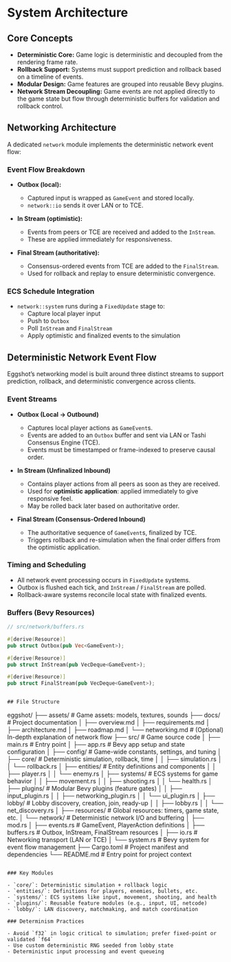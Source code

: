 # System Architecture

## Core Concepts

- **Deterministic Core:** Game logic is deterministic and decoupled from the rendering frame rate.
- **Rollback Support:** Systems must support prediction and rollback based on a timeline of events.
- **Modular Design:** Game features are grouped into reusable Bevy plugins.
- **Network Stream Decoupling:** Game events are not applied directly to the game state but flow through deterministic buffers for validation and rollback control.

## Networking Architecture

A dedicated `network` module implements the deterministic network event flow:




### Event Flow Breakdown

- **Outbox (local):**  
  - Captured input is wrapped as `GameEvent` and stored locally.
  - `network::io` sends it over LAN or to TCE.

- **In Stream (optimistic):**  
  - Events from peers or TCE are received and added to the `InStream`.
  - These are applied immediately for responsiveness.

- **Final Stream (authoritative):**  
  - Consensus-ordered events from TCE are added to the `FinalStream`.
  - Used for rollback and replay to ensure deterministic convergence.

### ECS Schedule Integration

- `network::system` runs during a `FixedUpdate` stage to:
  - Capture local player input
  - Push to `Outbox`
  - Poll `InStream` and `FinalStream`
  - Apply optimistic and finalized events to the simulation

## Deterministic Network Event Flow

Eggshot’s networking model is built around three distinct streams to support prediction, rollback, and deterministic convergence across clients.

### Event Streams

- **Outbox (Local → Outbound)**
  - Captures local player actions as `GameEvent`s.
  - Events are added to an `Outbox` buffer and sent via LAN or Tashi Consensus Engine (TCE).
  - Events must be timestamped or frame-indexed to preserve causal order.

- **In Stream (Unfinalized Inbound)**
  - Contains player actions from all peers as soon as they are received.
  - Used for **optimistic application**: applied immediately to give responsive feel.
  - May be rolled back later based on authoritative order.

- **Final Stream (Consensus-Ordered Inbound)**
  - The authoritative sequence of `GameEvent`s, finalized by TCE.
  - Triggers rollback and re-simulation when the final order differs from the optimistic application.

### Timing and Scheduling

- All network event processing occurs in `FixedUpdate` systems.
- Outbox is flushed each tick, and `InStream` / `FinalStream` are polled.
- Rollback-aware systems reconcile local state with finalized events.

### Buffers (Bevy Resources)

```rust
// src/network/buffers.rs

#[derive(Resource)]
pub struct Outbox(pub Vec<GameEvent>);

#[derive(Resource)]
pub struct InStream(pub VecDeque<GameEvent>);

#[derive(Resource)]
pub struct FinalStream(pub VecDeque<GameEvent>);


## File Structure

```
eggshot/
├── assets/                      # Game assets: models, textures, sounds
├── docs/                        # Project documentation
│   ├── overview.md
│   ├── requirements.md
│   ├── architecture.md
│   ├── roadmap.md
│   └── networking.md            # (Optional) In-depth explanation of network flow
├── src/                         # Game source code
│   ├── main.rs                  # Entry point
│   ├── app.rs                   # Bevy app setup and state configuration
│   ├── config/                  # Game-wide constants, settings, and tuning
│   ├── core/                    # Deterministic simulation, rollback, time
│   │   ├── simulation.rs
│   │   └── rollback.rs
│   ├── entities/                # Entity definitions and components
│   │   ├── player.rs
│   │   └── enemy.rs
│   ├── systems/                 # ECS systems for game behavior
│   │   ├── movement.rs
│   │   ├── shooting.rs
│   │   └── health.rs
│   ├── plugins/                 # Modular Bevy plugins (feature gates)
│   │   ├── input_plugin.rs
│   │   ├── networking_plugin.rs
│   │   └── ui_plugin.rs
│   ├── lobby/                   # Lobby discovery, creation, join, ready-up
│   │   ├── lobby.rs
│   │   └── net_discovery.rs
│   ├── resources/               # Global resources: timers, game state, etc.
│   └── network/                 # Deterministic network I/O and buffering
│       ├── mod.rs
│       ├── events.rs            # GameEvent, PlayerAction definitions
│       ├── buffers.rs           # Outbox, InStream, FinalStream resources
│       ├── io.rs                # Networking transport (LAN or TCE)
│       └── system.rs            # Bevy system for event flow management
├── Cargo.toml                   # Project manifest and dependencies
└── README.md                    # Entry point for project context
```

### Key Modules

- `core/`: Deterministic simulation + rollback logic
- `entities/`: Definitions for players, enemies, bullets, etc.
- `systems/`: ECS systems like input, movement, shooting, and health
- `plugins/`: Reusable feature modules (e.g., input, UI, netcode)
- `lobby/`: LAN discovery, matchmaking, and match coordination

### Determinism Practices

- Avoid `f32` in logic critical to simulation; prefer fixed-point or validated `f64`
- Use custom deterministic RNG seeded from lobby state
- Deterministic input processing and event queueing
